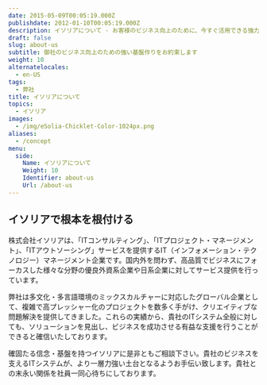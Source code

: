 ```yaml
---
date: 2015-05-09T00:05:19.000Z
publishdate: 2012-01-10T00:05:19.000Z
description: イソリアについて - お客様のビジネス向上のために、今すぐ活用できる強力な基盤を構築することに力を注いでいます。
draft: false
slug: about-us
subtitle: 御社のビジネス向上のための強い基盤作りをお約束します
weight: 10
alternatelocales:
  - en-US
tags:
  - 弊社
title: イソリアについて
topics:
  - イソリア
images:
  - /img/eSolia-Chicklet-Color-1024px.png
aliases:
  - /concept
menu:
  side:
    Name: イソリアについて
    Weight: 10
    Identifier: about-us
    Url: /about-us
---
```


## イソリアで根本を根付ける

株式会社イソリアは、「ITコンサルティング」、「ITプロジェクト・マネージメント」、「ITアウトソーシング」サービスを提供するIT（インフォメーション・テクノロジー）マネージメント企業です。国内外を問わず、高品質でビジネスにフォーカスした様々な分野の優良外資系企業や日系企業に対してサービス提供を行っています。

弊社は多文化・多言語環境のミックスカルチャーに対応したグローバル企業として、複雑で高プレッシャー化のプロジェクトを数多く手がけ、クリエイティブな問題解決を提供してきました。これらの実績から、貴社のITシステム全般に対しても、ソリューションを見出し、ビジネスを成功させる有益な支援を行うことができると確信いたしております。

確固たる信念・基盤を持つイソリアに是非ともご相談下さい。貴社のビジネスを支えるITシステムが、より一層力強い土台となるようお手伝い致します。貴社との末永い関係を社員一同心待ちにしております。
